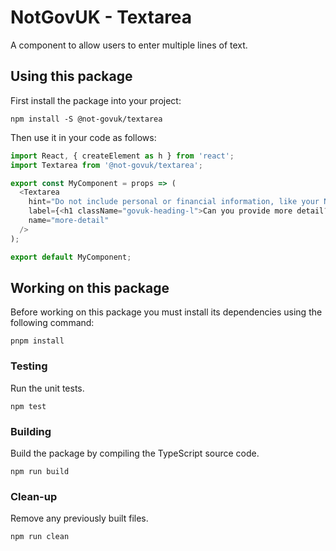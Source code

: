 NotGovUK - Textarea
===================

A component to allow users to enter multiple lines of text.


Using this package
------------------

First install the package into your project:

```shell
npm install -S @not-govuk/textarea
```

Then use it in your code as follows:

```js
import React, { createElement as h } from 'react';
import Textarea from '@not-govuk/textarea';

export const MyComponent = props => (
  <Textarea
    hint="Do not include personal or financial information, like your National Insurance number or credit card details."
    label={<h1 className="govuk-heading-l">Can you provide more detail?</h1>}
    name="more-detail"
  />
);

export default MyComponent;
```


Working on this package
-----------------------

Before working on this package you must install its dependencies using
the following command:

```shell
pnpm install
```


### Testing

Run the unit tests.

```shell
npm test
```


### Building

Build the package by compiling the TypeScript source code.

```shell
npm run build
```


### Clean-up

Remove any previously built files.

```shell
npm run clean
```
